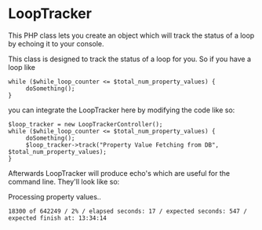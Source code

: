 # LoopTracker
This PHP class lets you create an object which will track the status of a loop by echoing it to your console.

This class is designed to track the status of a loop for you. So if you have
a loop like

    while ($while_loop_counter <= $total_num_property_values) {
         doSomething();
    }

you can integrate the LoopTracker here by modifying the code like so:

    $loop_tracker = new LoopTrackerController();
    while ($while_loop_counter <= $total_num_property_values) {
         doSomething();
         $loop_tracker->track("Property Value Fetching from DB", $total_num_property_values);
    }

Afterwards LoopTracker will produce echo's which are useful for the command line. They'll
look like so:

Processing property values..

    18300 of 642249 / 2% / elapsed seconds: 17 / expected seconds: 547 / expected finish at: 13:34:14